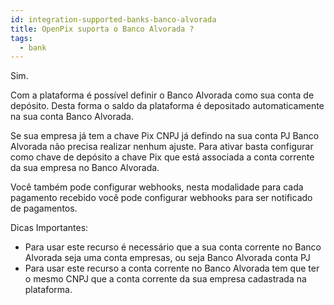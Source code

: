 ```yaml
---
id: integration-supported-banks-banco-alvorada
title: OpenPix suporta o Banco Alvorada ?
tags:
  - bank
---
```


Sim.

Com a plataforma é possível definir o Banco Alvorada como sua conta de depósito. Desta forma o saldo da plataforma é depositado automaticamente na sua conta Banco Alvorada.

Se sua empresa já tem a chave Pix CNPJ já defindo na sua conta PJ Banco Alvorada não precisa realizar nenhum ajuste. Para ativar basta configurar como chave de depósito a chave Pix que está associada a conta corrente da sua empresa no Banco Alvorada.

Você também pode configurar webhooks, nesta modalidade para cada pagamento recebido você pode configurar webhooks para ser notificado de pagamentos.

Dicas Importantes:

- Para usar este recurso é necessário que a sua conta corrente no Banco Alvorada seja uma conta empresas, ou seja Banco Alvorada conta PJ
- Para usar este recurso a conta corrente no Banco Alvorada tem que ter o mesmo CNPJ que a conta corrente da sua empresa cadastrada na plataforma.
